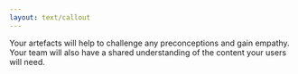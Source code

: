 ```yaml
---
layout: text/callout
---
```

Your artefacts will help to challenge any preconceptions and gain empathy. Your team will also have a shared understanding of the content your users will need.


